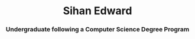 <h1 align="center">Sihan Edward</h1>
<h3 align="center">
  Undergraduate following a Computer Science Degree Program
</h3>

